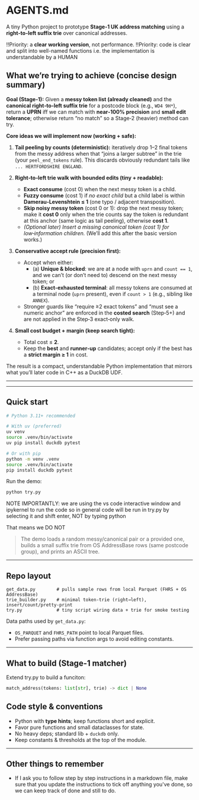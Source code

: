 # AGENTS.md

A tiny Python project to prototype **Stage-1 UK address matching** using a **right-to-left suffix trie** over canonical addresses.

!!Priority: a **clear working version**, not performance.
!!Priority: code is clear and split into well-named functions i.e. the implementation is understandable by a HUMAN



## What we’re trying to achieve (concise design summary)

**Goal (Stage‑1):** Given a **messy token list (already cleaned)** and the **canonical right‑to‑left suffix trie** for a postcode block (e.g., `WD4 9H*`), return a **UPRN** iff we can match with **near‑100% precision** and **small edit tolerance**; otherwise return “no match” so a Stage‑2 (heavier) method can try.

**Core ideas we will implement now (working + safe):**

1. **Tail peeling by counts (deterministic):** iteratively drop 1–2 final tokens from the messy address when that “joins a larger subtree” in the trie (your `peel_end_tokens` rule). This discards obviously redundant tails like `... HERTFORDSHIRE ENGLAND`.

2. **Right‑to‑left trie walk with bounded edits (tiny + readable):**

   * **Exact consume** (cost 0) when the next messy token is a child.
   * **Fuzzy consume** (cost 1) if *no exact child* but a child label is within **Damerau‑Levenshtein ≤ 1** (one typo / adjacent transposition).
   * **Skip noisy messy token** (cost 0 or 1): drop the next messy token; make it **cost 0** only when the trie counts say the token is redundant at this anchor (same logic as tail peeling), otherwise **cost 1**.
   * *(Optional later) Insert a missing canonical token (cost 1) for low‑information children.* (We’ll add this after the basic version works.)

3. **Conservative accept rule (precision first):**

   * Accept when either:
     - (a) **Unique & blocked**: we are at a node with `uprn` and `count == 1`, and we can’t (or don’t need to) descend on the next messy token; or
     - (b) **Exact‑exhausted terminal**: all messy tokens are consumed at a terminal node (`uprn` present), even if `count > 1` (e.g., sibling like `ANNEX`).
   * Stronger guards like “require ≥2 exact tokens” and “must see a numeric anchor” are enforced in the **costed search** (Step‑5+) and are not applied in the Step‑3 exact‑only walk.

4. **Small cost budget + margin (keep search tight):**

   * Total cost ≤ **2**.
   * Keep the **best** and **runner‑up** candidates; accept only if the best has a **strict margin ≥ 1** in cost.

The result is a compact, understandable Python implementation that mirrors what you’ll later code in C++ as a DuckDB UDF.

---

---

## Quick start

```bash
# Python 3.11+ recommended

# With uv (preferred)
uv venv
source .venv/bin/activate
uv pip install duckdb pytest

# Or with pip
python -m venv .venv
source .venv/bin/activate
pip install duckdb pytest
```

Run the demo:

```bash
python try.py
```

NOTE IMPORTANTLY:  we are using the vs code interactive window and ipykernel to run the code so in general code will be run in try.py by selecting it and shift enter, NOT by typing python

That means we DO NOT

> The demo loads a random messy/canonical pair or a provided one, builds a small suffix trie from OS AddressBase rows (same postcode group), and prints an ASCII tree.

---

## Repo layout

```
get_data.py        # pulls sample rows from local Parquet (FHRS + OS AddressBase)
trie_builder.py    # minimal token-trie (right→left), insert/count/pretty-print
try.py             # tiny script wiring data + trie for smoke testing
```

Data paths used by `get_data.py`:

* `OS_PARQUET` and `FHRS_PATH` point to local Parquet files.
* Prefer passing paths via function args to avoid editing constants.

---

## What to build (Stage-1 matcher)

Extend  try.py to build a funciton:

```python
match_address(tokens: list[str], trie) -> dict | None
```



## Code style & conventions

* Python with **type hints**; keep functions short and explicit.
* Favor pure functions and small dataclasses for state.
* No heavy deps; standard lib + `duckdb` only.
* Keep constants & thresholds at the top of the module.

---

## Other things to remember

* If I ask you to follow step by step instructions in a markdown file, make sure that you update the instructions to tick off anything you've done, so we can keep track of done and still to do.